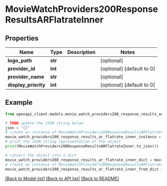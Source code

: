 # MovieWatchProviders200ResponseResultsARFlatrateInner


## Properties

Name | Type | Description | Notes
------------ | ------------- | ------------- | -------------
**logo_path** | **str** |  | [optional] 
**provider_id** | **int** |  | [optional] [default to 0]
**provider_name** | **str** |  | [optional] 
**display_priority** | **int** |  | [optional] [default to 0]

## Example

```python
from openapi_client.models.movie_watch_providers200_response_results_ar_flatrate_inner import MovieWatchProviders200ResponseResultsARFlatrateInner

# TODO update the JSON string below
json = "{}"
# create an instance of MovieWatchProviders200ResponseResultsARFlatrateInner from a JSON string
movie_watch_providers200_response_results_ar_flatrate_inner_instance = MovieWatchProviders200ResponseResultsARFlatrateInner.from_json(json)
# print the JSON string representation of the object
print(MovieWatchProviders200ResponseResultsARFlatrateInner.to_json())

# convert the object into a dict
movie_watch_providers200_response_results_ar_flatrate_inner_dict = movie_watch_providers200_response_results_ar_flatrate_inner_instance.to_dict()
# create an instance of MovieWatchProviders200ResponseResultsARFlatrateInner from a dict
movie_watch_providers200_response_results_ar_flatrate_inner_from_dict = MovieWatchProviders200ResponseResultsARFlatrateInner.from_dict(movie_watch_providers200_response_results_ar_flatrate_inner_dict)
```
[[Back to Model list]](../README.md#documentation-for-models) [[Back to API list]](../README.md#documentation-for-api-endpoints) [[Back to README]](../README.md)


